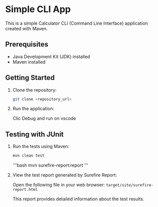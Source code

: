 # Simple CLI App

This is a simple Calculator CLI (Command Line Interface) application created with Maven.

## Prerequisites

- Java Development Kit (JDK) installed
- Maven installed

## Getting Started

1. Clone the repository:

   ```bash
   git clone <repository_url>
   ```

2. Run the application:

   Clic Debug and run on vscode

## Testing with JUnit

1. Run the tests using Maven:

   ```bash
   mvn clean test
   ```

   '''bash
   mvn surefire-report:report
   '''

2. View the test report generated by Surefire Report:

   Open the following file in your web browser: `target/site/surefire-report.html`

   This report provides detailed information about the test results.
